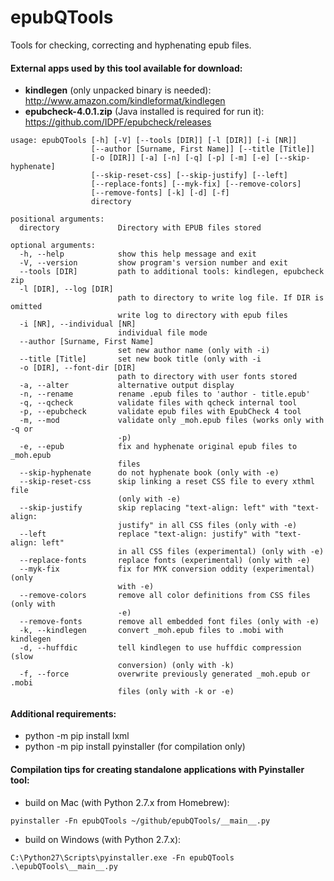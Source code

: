 epubQTools
==========

Tools for checking, correcting and hyphenating epub files.

#### External apps used by this tool available for download:
* **kindlegen** (only unpacked binary is needed): http://www.amazon.com/kindleformat/kindlegen
* **epubcheck-4.0.1.zip** (Java installed is required for run it): https://github.com/IDPF/epubcheck/releases


```
usage: epubQTools [-h] [-V] [--tools [DIR]] [-l [DIR]] [-i [NR]]
                  [--author [Surname, First Name]] [--title [Title]]
                  [-o [DIR]] [-a] [-n] [-q] [-p] [-m] [-e] [--skip-hyphenate]
                  [--skip-reset-css] [--skip-justify] [--left]
                  [--replace-fonts] [--myk-fix] [--remove-colors]
                  [--remove-fonts] [-k] [-d] [-f]
                  directory

positional arguments:
  directory             Directory with EPUB files stored

optional arguments:
  -h, --help            show this help message and exit
  -V, --version         show program's version number and exit
  --tools [DIR]         path to additional tools: kindlegen, epubcheck zip
  -l [DIR], --log [DIR]
                        path to directory to write log file. If DIR is omitted
                        write log to directory with epub files
  -i [NR], --individual [NR]
                        individual file mode
  --author [Surname, First Name]
                        set new author name (only with -i)
  --title [Title]       set new book title (only with -i
  -o [DIR], --font-dir [DIR]
                        path to directory with user fonts stored
  -a, --alter           alternative output display
  -n, --rename          rename .epub files to 'author - title.epub'
  -q, --qcheck          validate files with qcheck internal tool
  -p, --epubcheck       validate epub files with EpubCheck 4 tool
  -m, --mod             validate only _moh.epub files (works only with -q or
                        -p)
  -e, --epub            fix and hyphenate original epub files to _moh.epub
                        files
  --skip-hyphenate      do not hyphenate book (only with -e)
  --skip-reset-css      skip linking a reset CSS file to every xthml file
                        (only with -e)
  --skip-justify        skip replacing "text-align: left" with "text-align:
                        justify" in all CSS files (only with -e)
  --left                replace "text-align: justify" with "text-align: left"
                        in all CSS files (experimental) (only with -e)
  --replace-fonts       replace fonts (experimental) (only with -e)
  --myk-fix             fix for MYK conversion oddity (experimental) (only
                        with -e)
  --remove-colors       remove all color definitions from CSS files (only with
                        -e)
  --remove-fonts        remove all embedded font files (only with -e)
  -k, --kindlegen       convert _moh.epub files to .mobi with kindlegen
  -d, --huffdic         tell kindlegen to use huffdic compression (slow
                        conversion) (only with -k)
  -f, --force           overwrite previously generated _moh.epub or .mobi
                        files (only with -k or -e)
```

#### Additional requirements:
* python -m pip install lxml
* python -m pip install pyinstaller (for compilation only)

#### Compilation tips for creating standalone applications with Pyinstaller tool:
* build on Mac (with Python 2.7.x from Homebrew):
```
pyinstaller -Fn epubQTools ~/github/epubQTools/__main__.py
```
* build on Windows (with Python 2.7.x):
```
C:\Python27\Scripts\pyinstaller.exe -Fn epubQTools .\epubQTools\__main__.py
```
